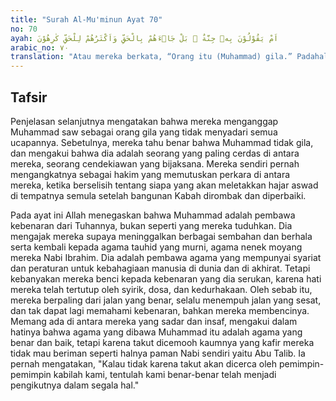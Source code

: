 ```yaml
---
title: "Surah Al-Mu'minun Ayat 70"
no: 70
ayah: اَمْ يَقُوْلُوْنَ بِهٖ جِنَّةٌ ۗ بَلْ جَاۤءَهُمْ بِالْحَقِّ وَاَكْثَرُهُمْ لِلْحَقِّ كٰرِهُوْنَ 
arabic_no: ٧٠
translation: "Atau mereka berkata, “Orang itu (Muhammad) gila.” Padahal, dia telah datang membawa kebenaran kepada mereka, tetapi kebanyakan mereka membenci kebenaran. "
---
```


## Tafsir

Penjelasan selanjutnya mengatakan bahwa mereka menganggap Muhammad saw sebagai orang gila yang tidak menyadari semua ucapannya. Sebetulnya, mereka tahu benar bahwa Muhammad tidak gila, dan mengakui bahwa dia adalah seorang yang paling cerdas di antara mereka, seorang cendekiawan yang bijaksana. Mereka sendiri pernah mengangkatnya sebagai hakim yang memutuskan perkara di antara mereka, ketika berselisih tentang siapa yang akan meletakkan hajar aswad di tempatnya semula setelah bangunan Kabah dirombak dan diperbaiki.

Pada ayat ini Allah menegaskan bahwa Muhammad adalah pembawa kebenaran dari Tuhannya, bukan seperti yang mereka tuduhkan. Dia mengajak mereka supaya meninggalkan berbagai sembahan dan berhala serta kembali kepada agama tauhid yang murni, agama nenek moyang mereka Nabi Ibrahim. Dia adalah pembawa agama yang mempunyai syariat dan peraturan untuk kebahagiaan manusia di dunia dan di akhirat. Tetapi kebanyakan mereka benci kepada kebenaran yang dia serukan, karena hati mereka telah tertutup oleh syirik, dosa, dan kedurhakaan. Oleh sebab itu, mereka berpaling dari jalan yang benar, selalu menempuh jalan yang sesat, dan tak dapat lagi memahami kebenaran, bahkan mereka membencinya. Memang ada di antara mereka yang sadar dan insaf, mengakui dalam hatinya bahwa agama yang dibawa Muhammad itu adalah agama yang benar dan baik, tetapi karena takut dicemooh kaumnya yang kafir mereka tidak mau beriman seperti halnya paman Nabi sendiri yaitu Abu Talib. Ia pernah mengatakan, "Kalau tidak karena takut akan dicerca oleh pemimpin-pemimpin kabilah kami, tentulah kami benar-benar telah menjadi pengikutnya dalam segala hal."